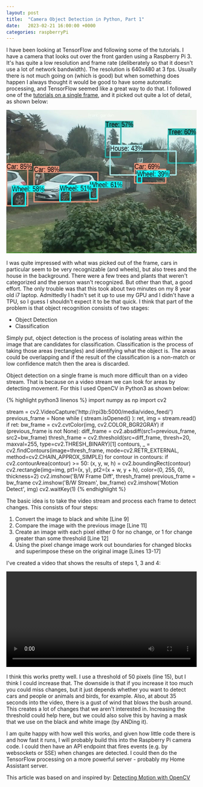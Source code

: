 ```yaml
---
layout: post
title:  "Camera Object Detection in Python, Part 1"
date:   2023-02-21 16:00:00 +0000
categories: raspberryPi
---
```


I have been looking at TensorFlow and following some of the tutorials. I have a camera that looks out over the front garden using a Raspberry Pi 3. It's has quite a low resolution and frame rate (deliberately so that it doesn't use a lot of network bandwidth). The resolution is 640x480 at 3 fps. Usually there is not much going on (which is good) but when something does happen I always thought it would be good to have some automatic processing, and TensorFlow seemed like a great way to do that. I followed one of the [tutorials on a single frame][TensorFlow Object Detection], and it picked out quite a lot of detail, as shown below:

![PiCam Image Classification](/assets/images/PiCamObjectDetection1/TensorFlowImageClassification.jpg)

I was quite impressed with what was picked out of the frame, cars in particular seem to be very recognizable (and wheels), but also trees and the house in the background. There were a few trees and plants that weren't categorized and the person wasn't recognized. But other than that, a good effort. The only trouble was that this took about two minutes on my 8 year old i7 laptop. Admittedly I hadn't set it up to use my GPU and I didn't have a TPU, so I guess I shouldn't expect it to be that quick. I think that part of the problem is that object recognition consists of two stages:

- Object Detection
- Classification

Simply put, object detection is the process of isolating areas within the image that are candidates for classification. Classification is the process of taking those areas (rectangles) and identifying what the object is. The areas could be overlapping and if the result of the classification is a non-match or low confidence match then the area is discarded.

Object detection on a single frame is much more difficult than on a video stream. That is because on a video stream we can look for areas by detecting movement. For this I used OpenCV in Python3 as shown below:

{% highlight python3 linenos %}
import numpy as np
import cv2

stream = cv2.VideoCapture('http://rpi3b:5000/media/video_feed/')
previous_frame = None
while ( stream.isOpened() ):
    ret, img = stream.read()
    if ret:
        bw_frame = cv2.cvtColor(img, cv2.COLOR_BGR2GRAY)
        if (previous_frame is not None):
            diff_frame = cv2.absdiff(src1=previous_frame, src2=bw_frame)
            thresh_frame = cv2.threshold(src=diff_frame, thresh=20, maxval=255, type=cv2.THRESH_BINARY)[1]
            contours, _ = cv2.findContours(image=thresh_frame, mode=cv2.RETR_EXTERNAL, method=cv2.CHAIN_APPROX_SIMPLE)
            for contour in contours:
                if cv2.contourArea(contour) >= 50:
                    (x, y, w, h) = cv2.boundingRect(contour)
                    cv2.rectangle(img=img, pt1=(x, y), pt2=(x + w, y + h), color=(0, 255, 0), thickness=2)
            cv2.imshow('B/W Frame Diff', thresh_frame)
        previous_frame = bw_frame
        cv2.imshow('B/W Stream', bw_frame)
        cv2.imshow('Motion Detect', img)
        cv2.waitKey(1)
{% endhighlight %}

The basic idea is to take the video stream and process each frame to detect changes. This consists of four steps:
1. Convert the image to black and white [Line 9]
2. Compare the image with the previous image [Line 11]
3. Create an image with each pixel either 0 for no change, or 1 for change greater than some threshold [Line 12]
4. Using the pixel change image work out boundaries for changed blocks and superimpose these on the original image [Lines 13-17]

I've created a video that shows the results of steps 1, 3 and 4:

<video width="100%" controls="controls">
  <source src="/assets/images/PiCamObjectDetection1/Rpi3bObjectDetectionWeb.mp4" type="video/mp4" preload ="auto" muted="true">
</video>

I think this works pretty well. I use a threshold of 50 pixels (line 15), but I think I could increase that. The downside is that if you increase it too much you could miss changes, but it just depends whether you want to detect cars and people or animals and birds, for example. Also, at about 35 seconds into the video, there is a gust of wind that blows the bush around. This creates a lot of changes that we aren't interested in. Increasing the threshold could help here, but we could also solve this by having a mask that we use on the black and white image (by ANDing it).

I am quite happy with how well this works, and given how little code there is and how fast it runs, I will probably build this into the Raspberry Pi camera code. I could then have an API endpoint that fires events (e.g. by websockets or SSE) when changes are detected. I could then do the TensorFlow processing on a more powerful server - probably my Home Assistant server.

This article was based on and inspired by: [Detecting Motion with OpenCV][OpenCV Motion Detection]

[//]: # (# -------------)
[//]: # (#  References)
[//]: # (# -------------)

[TensorFlow Object Detection]: https://www.tensorflow.org/hub/tutorials/object_detection
[OpenCV Motion Detection]: https://towardsdatascience.com/image-analysis-for-beginners-creating-a-motion-detector-with-opencv-4ca6faba4b42
